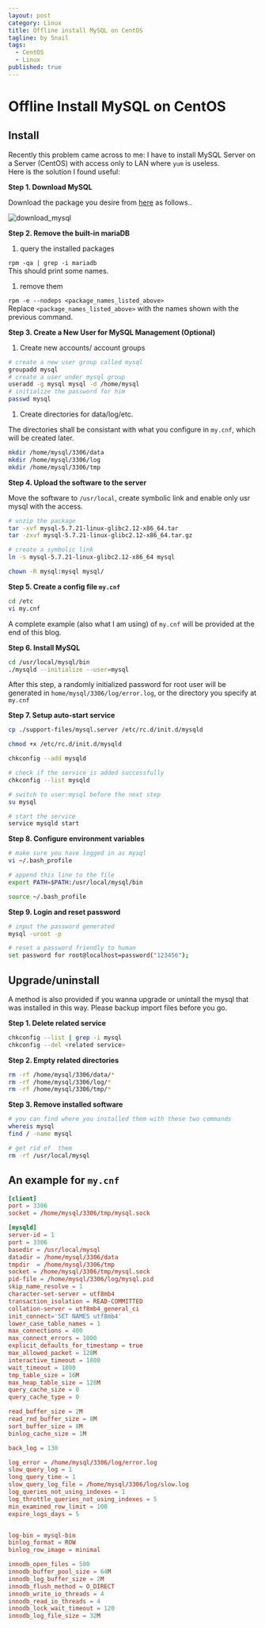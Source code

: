 ```yaml
---
layout: post
category: Linux 
title: Offline install MySQL on CentOS
tagline: by Snail
tags: 
  - CentOS
  - Linux
published: true
---
```


# Offline Install MySQL on CentOS

## Install

Recently this problem came across to me: I have to install MySQL Server on a Server (CentOS) with access only to LAN where `yum` is useless.   
Here is the solution I found useful:

**Step 1. Download MySQL**

Download the package you desire from [here](https://dev.mysql.com/downloads/mysql/) as follows..

![download_mysql](https://image.jellythink.com/jellythinkcentosmysqlinstall1.png)

**Step 2. Remove the built-in mariaDB**

1. query the installed packages 
     
`rpm -qa | grep -i mariadb`  
This should print some names.

1. remove them  
   
`rpm -e --nodeps <package_names_listed_above>`  
Replace `<package_names_listed_above>` with the names shown with the previous command.

**Step 3. Create a New User for MySQL Management (Optional)**

1. Create new accounts/ account groups
   
```bash
# create a new user group called mysql
groupadd mysql
# create a user under mysql group
useradd -g mysql mysql -d /home/mysql
# initialize the password for him
passwd mysql
```

1. Create directories for data/log/etc.

The directories shall be consistant with what you configure in `my.cnf`, which will be created later.
```bash
mkdir /home/mysql/3306/data
mkdir /home/mysql/3306/log
mkdir /home/mysql/3306/tmp
```


**Step 4. Upload the software to the server**

Move the software to `/usr/local`, create symbolic link and enable only usr mysql with the access. 
```bash
# unzip the package
tar -xvf mysql-5.7.21-linux-glibc2.12-x86_64.tar
tar -zxvf mysql-5.7.21-linux-glibc2.12-x86_64.tar.gz

# create a symbolic link
ln -s mysql-5.7.21-linux-glibc2.12-x86_64 mysql

chown -R mysql:mysql mysql/
```

**Step 5. Create a config file `my.cnf`**

```bash
cd /etc
vi my.cnf
```
A complete example (also what I am using) of `my.cnf` will be provided at the end of this blog.

**Step 6. Install MySQL**

```bash
cd /usr/local/mysql/bin
./mysqld --initialize --user=mysql
```
After this step, a randomly initialized password for root user will be generated in `home/mysql/3306/log/error.log`,
 or the directory you specify at `my.cnf`

**Step 7. Setup auto-start service**

```bash
cp ./support-files/mysql.server /etc/rc.d/init.d/mysqld

chmod +x /etc/rc.d/init.d/mysqld

chkconfig --add mysqld

# check if the service is added successfully
chkconfig --list mysqld

# switch to user:mysql before the next step
su mysql

# start the service
service mysqld start
```

**Step 8. Configure environment variables**

```bash
# make sure you have logged in as mysql
vi ~/.bash_profile

# append this line to the file
export PATH=$PATH:/usr/local/mysql/bin

source ~/.bash_profile
```

**Step 9. Login and reset password**

```bash
# input the password generated
mysql -uroot -p

# reset a password friendly to human
set password for root@localhost=password("123456");
```

## Upgrade/uninstall

A method is also provided if you wanna upgrade or unintall the mysql that was installed in this way. Please backup import files before you go.

**Step 1. Delete related service**

```bash
chkconfig --list | grep -i mysql
chkconfig --del <related service>
```

**Step 2. Empty related directories**

```bash
rm -rf /home/mysql/3306/data/*
rm -rf /home/mysql/3306/log/*
rm -rf /home/mysql/3306/tmp/*
```

**Step 3. Remove installed software**

```bash
# you can find where you installed them with these two commands
whereis mysql
find / -name mysql

# get rid of  them
rm -rf /usr/local/mysql
```



## An example for `my.cnf`

```conf
[client]                                        
port = 3306                                    
socket = /home/mysql/3306/tmp/mysql.sock                       

[mysqld]                                       
server-id = 1                                  
port = 3306                                    
basedir = /usr/local/mysql                      
datadir = /home/mysql/3306/data                     
tmpdir  = /home/mysql/3306/tmp        
socket = /home/mysql/3306/tmp/mysql.sock        
pid-file = /home/mysql/3306/log/mysql.pid      
skip_name_resolve = 1                          
character-set-server = utf8mb4                  
transaction_isolation = READ-COMMITTED         
collation-server = utf8mb4_general_ci 
init_connect='SET NAMES utf8mb4'
lower_case_table_names = 1 
max_connections = 400  
max_connect_errors = 1000 
explicit_defaults_for_timestamp = true 
max_allowed_packet = 128M                
interactive_timeout = 1800               
wait_timeout = 1800                   
tmp_table_size = 16M   
max_heap_table_size = 128M     
query_cache_size = 0      
query_cache_type = 0

read_buffer_size = 2M                      
read_rnd_buffer_size = 8M   
sort_buffer_size = 8M     
binlog_cache_size = 1M    

back_log = 130       

log_error = /home/mysql/3306/log/error.log    
slow_query_log = 1                             
long_query_time = 1                        
slow_query_log_file = /home/mysql/3306/log/slow.log               
log_queries_not_using_indexes = 1              
log_throttle_queries_not_using_indexes = 5     
min_examined_row_limit = 100                    
expire_logs_days = 5                         


log-bin = mysql-bin                          
binlog_format = ROW                           
binlog_row_image = minimal                  

innodb_open_files = 500                        
innodb_buffer_pool_size = 64M                  
innodb_log_buffer_size = 2M                    
innodb_flush_method = O_DIRECT                  
innodb_write_io_threads = 4                    
innodb_read_io_threads = 4
innodb_lock_wait_timeout = 120                  
innodb_log_file_size = 32M                     
```